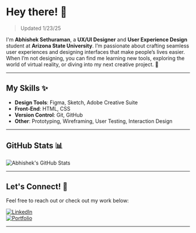 # Hey there! 👋

> Updated 1/23/25

I'm **Abhishek Sethuraman**, a **UX/UI Designer** and **User Experience Design** student at **Arizona State University**. I’m passionate about crafting seamless user experiences and designing interfaces that make people’s lives easier. When I’m not designing, you can find me learning new tools, exploring the world of virtual reality, or diving into my next creative project. 🚀

---

## My Skills ✨
- **Design Tools**: Figma, Sketch, Adobe Creative Suite  
- **Front-End**: HTML, CSS  
- **Version Control**: Git, GitHub  
- **Other**: Prototyping, Wireframing, User Testing, Interaction Design  

---

## GitHub Stats 📊
![Abhishek's GitHub Stats](https://github-readme-stats.vercel.app/api?username=asethu11&count_private=true&show_icons=true&hide_title=true&hide=prs&theme=dark)

---

## Let's Connect! 💬

Feel free to reach out or check out my work below:

[![LinkedIn](https://img.shields.io/badge/LinkedIn-0A66C2?style=for-the-badge&logo=linkedin&logoColor=white)](https://www.linkedin.com/in/abhishekramans/)  
[![Portfolio](https://img.shields.io/badge/Portfolio-000000?style=for-the-badge&logo=portfolio&logoColor=white)](https://abshk.myportfolio.com)

---

